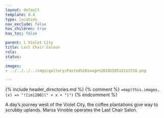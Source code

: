 ```yaml
---
layout: default
template: 0.4
type: location
nav_exclude: false
has_children: true
has_toc: false

parent: 1 Violet City
title: Last Chair Saloon
role: 
status: 

images: 
- ../../../../imgs/gallery/Pasted%20image%2020250512113759.png

---
```


{% include header_directories.md %}
{% comment %}
`=map(this.images, (x) => "![im|200](" + x + ")")`
{% endcomment %}

A day’s journey west of the Violet City, the coffee plantations give way to scrubby uplands.
Marsa Vinoble operates the Last Chair Salon.